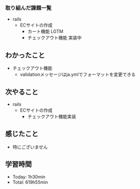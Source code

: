 ### 取り組んだ課題一覧
- rails
  - ECサイトの作成
    - カート機能 LGTM
    - チェックアウト機能 実装中
## わかったこと
- チェックアウト機能
  - validationメッセージはja.ymlでフォーマットを変更できる
## 次やること
- rails
  - ECサイトの作成
    - チェックアウト機能実装
## 感じたこと
- 特にございません
## 学習時間
- Today: 1h30min
- Total: 619h55min